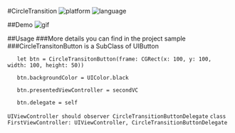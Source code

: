 #CircleTransition
![platform](http://img.shields.io/badge/platform-ios-blue.svg?style=flat)
![language](http://img.shields.io/badge/language-swift-brightgreen.svg?style=flat)

##Demo
![gif](https://github.com/zhangsihuai/NewCircleTransition/blob/master/Demo.gif)


##Usage
###More details you can find in the project sample
###CircleTransitonButton is a SubClass of UIButton

	   let btn = CircleTransitonButton(frame: CGRect(x: 100, y: 100, width: 100, height: 50))

	   btn.backgroundColor = UIColor.black
	   
	   btn.presentedViewController = secondVC
	   
	   btn.delegate = self 
	   
 `UIViewController should observer CircleTransitionButtonDelegate`
 ```class FirstViewController: UIViewController, CircleTransitionButtonDelegate```
 
 



